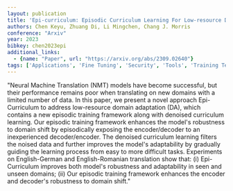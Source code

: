 ```yaml
---
layout: publication
title: 'Epi-curriculum: Episodic Curriculum Learning For Low-resource Domain Adaptation In Neural Machine Translation'
authors: Chen Keyu, Zhuang Di, Li Mingchen, Chang J. Morris
conference: "Arxiv"
year: 2023
bibkey: chen2023epi
additional_links:
  - {name: "Paper", url: "https://arxiv.org/abs/2309.02640"}
tags: ['Applications', 'Fine Tuning', 'Security', 'Tools', 'Training Techniques']
---
```

"Neural Machine Translation (NMT) models have become successful, but their performance remains poor when translating on new domains with a limited number of data. In this paper, we present a novel approach Epi-Curriculum to address low-resource domain adaptation (DA), which contains a new episodic training framework along with denoised curriculum learning. Our episodic training framework enhances the model's robustness to domain shift by episodically exposing the encoder/decoder to an inexperienced decoder/encoder. The denoised curriculum learning filters the noised data and further improves the model's adaptability by gradually guiding the learning process from easy to more difficult tasks. Experiments on English-German and English-Romanian translation show that: (i) Epi-Curriculum improves both model's robustness and adaptability in seen and unseen domains; (ii) Our episodic training framework enhances the encoder and decoder's robustness to domain shift."
